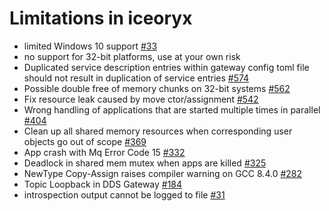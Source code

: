 # Limitations in iceoryx
- limited Windows 10 support [\#33](https://github.com/eclipse-iceoryx/iceoryx/issues/33)
- no support for 32-bit platforms, use at your own risk
- Duplicated service description entries within gateway config toml file should not result in duplication of service entries [\#574](https://github.com/eclipse-iceoryx/iceoryx/issues/574)
- Possible double free of memory chunks on 32-bit systems [\#562](https://github.com/eclipse-iceoryx/iceoryx/issues/562)
- Fix resource leak caused by move ctor/assignment [\#542](https://github.com/eclipse-iceoryx/iceoryx/issues/542)
- Wrong handling of applications that are started multiple times in parallel [\#404](https://github.com/eclipse-iceoryx/iceoryx/issues/404)
- Clean up all shared memory resources when corresponding user objects go out of scope [\#369](https://github.com/eclipse-iceoryx/iceoryx/issues/369)
- App crash with Mq Error Code 15 [\#332](https://github.com/eclipse-iceoryx/iceoryx/issues/332)
- Deadlock in shared mem mutex when apps are killed [\#325](https://github.com/eclipse-iceoryx/iceoryx/issues/325)
- NewType Copy-Assign raises compiler warning on GCC 8.4.0 [\#282](https://github.com/eclipse-iceoryx/iceoryx/issues/282)
- Topic Loopback in DDS Gateway [\#184](https://github.com/eclipse-iceoryx/iceoryx/issues/184)
- introspection output cannot be logged to file [\#31](https://github.com/eclipse-iceoryx/iceoryx/issues/31)
